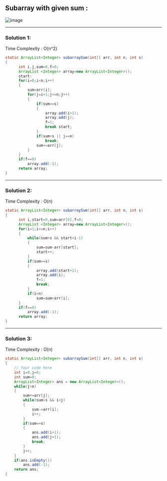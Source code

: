 ## Subarray with given sum :

![image](https://user-images.githubusercontent.com/23376002/174296090-b5144cd5-1165-4c13-8ec8-a6247439d59c.png)

  
------------------------------------------------------------------------------------------------------------------------------------------
  
### Solution 1:

Time Complexity : O(n^2)


```java
static ArrayList<Integer> subarraySum(int[] arr, int n, int s) 
{
      int i,j,sum=0,f=0;
      ArrayList <Integer> array=new ArrayList<Integer>();
      start:
      for(i=0;i<n;i++)
      {
          sum=arr[i];
          for(j=i+1;j<=n;j++)
          {
              if(sum==s)
              {
                  array.add(i+1);
                  array.add(j);
                  f=1;
                  break start;
              }
              if(sum>s || j==n)
                  break;
              sum+=arr[j];
          }
      }
      if(f==0)
          array.add(-1);
      return array;
}
```


------------------------------------------------------------------------------------------------------------------------------------------
  
### Solution 2: 

Time Complexity : O(n)
  
```java  
static ArrayList<Integer> subarraySum(int[] arr, int n, int s) 
{
      int i,start=0,sum=arr[0],f=0;
      ArrayList <Integer> array=new ArrayList<Integer>();
      for(i=1;i<=n;i++)
      {
          while(sum>s && start<i-1)
          {
              sum=sum-arr[start];
              start++;
          }
          if(sum==s)
          {
              array.add(start+1);
              array.add(i);
              f=1;
              break;
          }
          if(i<n)
              sum=sum+arr[i];
      }
      if(f==0)
          array.add(-1);
      return array;
}
```

------------------------------------------------------------------------------------------------------------------------------------------
  
### Solution 3: 

Time Complexity : O(n)


```java
static ArrayList<Integer> subarraySum(int[] arr, int n, int s) 
{
    // Your code here
    int i=0,j=0;
    int sum=0;
    ArrayList<Integer> ans = new ArrayList<Integer>();
    while(j<n)
    {
        sum+=arr[j];
        while(sum>s && i<j)
        {
            sum-=arr[i];
            i++;
        }
        if(sum==s)
        {
            ans.add(i+1);
            ans.add(j+1);
            break;
        }
        j++;
    }
    if(ans.isEmpty())
        ans.add(-1);
    return ans;
}
```




